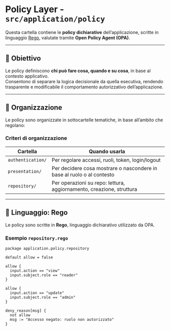 # Policy Layer - `src/application/policy`

Questa cartella contiene le **policy dichiarative** dell’applicazione, scritte in linguaggio [Rego](https://www.openpolicyagent.org/docs/latest/policy-language/), valutate tramite **Open Policy Agent (OPA)**.

---

## 🎯 Obiettivo

Le policy definiscono **chi può fare cosa, quando e su cosa**, in base al contesto applicativo.  
Consentono di separare la logica decisionale da quella esecutiva, rendendo trasparente e modificabile il comportamento autorizzativo dell’applicazione.

---

## 📁 Organizzazione

Le policy sono organizzate in sottocartelle tematiche, in base all’ambito che regolano:

### Criteri di organizzazione

| Cartella            | Quando usarla                                                                 |
|---------------------|-------------------------------------------------------------------------------|
| `authentication/`   | Per regolare accessi, ruoli, token, login/logout                             |
| `presentation/`     | Per decidere cosa mostrare o nascondere in base al ruolo o al contesto       |
| `repository/`       | Per operazioni su repo: lettura, aggiornamento, creazione, struttura         |

---

## 🧠 Linguaggio: Rego

Le policy sono scritte in **Rego**, linguaggio dichiarativo utilizzato da OPA.

### Esempio `repository.rego`
```rego
package application.policy.repository

default allow = false

allow {
  input.action == "view"
  input.subject.role == "reader"
}

allow {
  input.action == "update"
  input.subject.role == "admin"
}

deny_reason[msg] {
  not allow
  msg := "Accesso negato: ruolo non autorizzato"
}